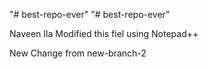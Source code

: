 "# best-repo-ever" 
"# best-repo-ever" 

Naveen Ila
Modified this fiel using Notepad++


New Change from new-branch-2